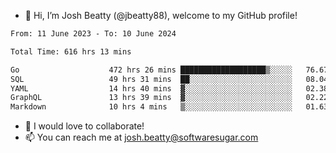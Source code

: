 - 👋 Hi, I’m Josh Beatty (@jbeatty88), welcome to my GitHub profile!

<!--START_SECTION:waka-->

```txt
From: 11 June 2023 - To: 10 June 2024

Total Time: 616 hrs 13 mins

Go                    472 hrs 26 mins ███████████████████▒░░░░░   76.67 %
SQL                   49 hrs 31 mins  ██░░░░░░░░░░░░░░░░░░░░░░░   08.04 %
YAML                  14 hrs 40 mins  ▓░░░░░░░░░░░░░░░░░░░░░░░░   02.38 %
GraphQL               13 hrs 39 mins  ▓░░░░░░░░░░░░░░░░░░░░░░░░   02.22 %
Markdown              10 hrs 4 mins   ▒░░░░░░░░░░░░░░░░░░░░░░░░   01.63 %
```

<!--END_SECTION:waka-->

- 💞️ I would love to collaborate!
- 📫 You can reach me at josh.beatty@softwaresugar.com

<!---
jbeatty88/jbeatty88 is a ✨ special ✨ repository because its `README.md` (this file) appears on your GitHub profile.
You can click the Preview link to take a look at your changes.
--->
